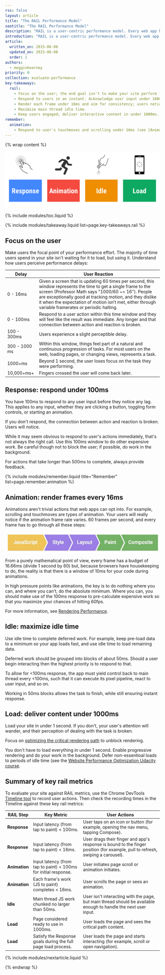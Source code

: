 ```yaml
---
rss: false
layout: article
title: "The RAIL Performance Model"
seotitle: "The RAIL Performance Model"
description: "RAIL is a user-centric performance model. Every web app has these distinct aspects to its life cycle, and performance fits in to them in very different ways: Response, Animation, Idle, Load."
introduction: "RAIL is a user-centric performance model. Every web app has these distinct aspects to its life cycle, and performance fits in to them in very different ways:"
article:
  written_on: 2015-06-08
  updated_on: 2015-06-08
  order: 1
authors:
  - megginkearney
priority: 0
collection: evaluate-performance
key-takeaways:
  rail:
    - Focus on the user; the end goal isn't to make your site perform fast on any device, it's to ultimately make users happy.
    - Respond to users in an instant. Acknowledge user input under 100ms.
    - Render each frame under 16ms and aim for consistency; users notice jank.
    - Maximize main thread idle time.
    - Keep users engaged; deliver interactive content in under 1000ms.
remember:
  animation:
    - Respond to user's touchmoves and scrolling under 16ms (see [Animation - render frames every 16ms](tools/profile-performance/evaluate-performance/rail#animation-render-frames-every-16-ms)).
---
```

{% wrap content %}

![RAIL performance model](imgs/rail.png)

{% include modules/toc.liquid %}

{% include modules/takeaway.liquid list=page.key-takeaways.rail %}

## Focus on the user

Make users the focal point of your performance effort.
The majority of time users spend in your site isn't waiting for it to load,
but using it.
Understand how users perceive performance delays:

<table class="table-2">
  <thead>
      <th>Delay</th>
      <th>User Reaction</th>
  </thead>
  <tbody>
    <tr>
      <td data-th="Delay">0 - 16ms</td>
      <td data-th="User Reaction">Given a screen that is updating 60 times per second, this window represents the time to get a single frame to the screen (Professor Math says "1000/60 ~= 16"). People are exceptionally good at tracking motion, and they dislike it when the expectation of motion isn’t met, either through variable framerates or periodic halting.</td>
    </tr>
    <tr>
      <td data-th="Delay">0 - 100ms</td>
      <td data-th="User Reaction">Respond to a user action within this time window and they will feel like the result was immediate. Any longer and that connection between action and reaction is broken.</td>
    </tr>
    <tr>
      <td data-th="Delay">100 - 300ms</td>
      <td data-th="User Reaction">Users experience a slight perceptible delay.</td>
    </tr>
    <tr>
      <td data-th="Delay">300 - 1000 ms</td>
      <td data-th="User Reaction">Within this window, things feel part of a natural and continuous progression of tasks. For most users on the web, loading pages, or changing views, represents a task.</td>
    </tr>
    <tr>
      <td data-th="Delay">1000+ms</td>
      <td data-th="User Reaction">Beyond 1 second, the user loses focus on the task they were performing.</td>
    </tr>
    <tr>
      <td data-th="Delay">10,000+ms+</td>
      <td data-th="User Reaction">Fingers crossed the user will come back later.</td>
    </tr>
  </tbody>
</table>

## Response: respond under 100ms

You have 100ms to respond to any user input before they notice any lag.
This applies to any input, whether they are clicking a button,
toggling form controls, or starting an animation.

If you don't respond, the connection between action and reaction is broken. Users will notice.

While it may seem obvious to respond to user's actions immediately,
that's not always the right call.
Use this 100ms window to do other expensive work. Be careful though not to block the user;
if possible, do work in the background.

For actions that take longer than 500ms to complete, always provide feedback.

{% include modules/remember.liquid title="Remember" list=page.remember.animation %}

## Animation: render frames every 16ms

Animations aren't trivial actions that web apps can opt into.
For example, scrolling and touchmoves are types of animation.
Your users will really notice if the animation frame rate varies.
60 frames per second, and every frame has to go through all these steps:

![Steps to render a frame](imgs/render-frame.png)

From a purely mathematical point of view, every frame has a budget of 16.66ms (divide 1 second by 60) but, because browsers have housekeeping to do, the reality is that there is a window of 10ms for your code during animations.

In high pressure points like animations, the key is to do nothing where you can, and where you can’t, do the absolute minimum. Where you can, you should make use of the 100ms response to pre-calculate expensive work so that you maximize your chances of hitting 60fps.

For more information, see
[Rendering Performance](https://developers.google.com/web/fundamentals/performance/rendering/).

## Idle: maximize idle time

Use idle time to complete deferred work. For example, keep pre-load data to a minimum so your app loads fast, and use idle time to load remaining data.

Deferred work should be grouped into blocks of about 50ms. Should a user begin interacting then the highest priority is to respond to that. 

To allow for <100ms response,
the app must yield control back to main thread every <100ms,
such that it can execute its pixel pipeline, react to user input, and so on.

Working in 50ms blocks allows the task to finish, while still ensuring instant response.

## Load: deliver content under 1000ms

Load your site in under 1 second.
If you don't, your user's attention will wander,
and their perception of dealing with the task is broken.

Focus on
[optimizing the critical rendering path](https://developers.google.com/web/fundamentals/performance/critical-rendering-path/)
to unblock rendering.

You don't have to load everything in under 1 second. Enable progressive rendering and do your work in the background. Defer non-essentioal loads to periods of idle time (see the [Website Performance Optimization Udacity course](
(https://www.udacity.com/course/ud884)).

## Summary of key rail metrics

To evaluate your site against RAIL metrics, use the Chrome DevTools [Timeline tool](#timeline-tool) to record user actions. Then check the recording times in the Timeline against these key rail metrics:

<table class="table-3">
  <thead>
      <th>RAIL Step</th>
      <th>Key Metric</th>
      <th>User Actions</th>
  </thead>
  <tbody>
    <tr>
      <td data-th="RAIL Step"><strong>Response</strong></td>
      <td data-th="Key Metric">Input latency (from tap to paint) < 100ms.</td>
      <td data-th="User Test">User taps on an icon or button (for example, opening the nav menu, tapping Compose).</td>
    </tr>
    <tr>
      <td data-th="RAIL Step"><strong>Response</strong></td>
      <td data-th="Key Metric">Input latency (from tap to paint) < 16ms.</td>
      <td data-th="User Test">User drags their finger and app's response is bound to the finger position (for example, pull to refresh, swiping a carousel).</td>
    </tr>
    <tr>
      <td data-th="RAIL Step"><strong>Animation</strong></td>
      <td data-th="Key Metric">Input latency (from tap to paint) < 100ms for initial response.</td>
      <td data-th="User Test">User initiates page scroll or animation initiates.</td>
    </tr>
    <tr>
      <td data-th="RAIL Step"><strong>Animation</strong></td>
      <td data-th="Key Metric">Each frame's work (JS to paint) completes < 16ms.</td>
      <td data-th="User Test">User scrolls the page or sees an animation.</td>
    </tr>
    <tr>
      <td data-th="RAIL Step"><strong>Idle</strong></td>
      <td data-th="Key Metric">Main thread JS work chunked no larger than 50ms.</td>
      <td data-th="User Test">User isn't interacting with the page, but main thread should be available enough to handle the next user input.</td>
    </tr>
    <tr>
      <td data-th="RAIL Step"><strong>Load</strong></td>
      <td data-th="Key Metric">Page considered ready to use in 1000ms.</td>
      <td data-th="User Test">User loads the page and sees the critical path content.</td>
    </tr>
    <tr>
      <td data-th="RAIL Step"><strong>Load</strong></td>
      <td data-th="Key Metric">Satisfy the Response goals during the full page load process.</td>
      <td data-th="User Test">User loads the page and starts interacting (for example, scroll or open navigation).</td>
    </tr>
  </tbody>
</table> 

{% include modules/nextarticle.liquid %}

{% endwrap %}
